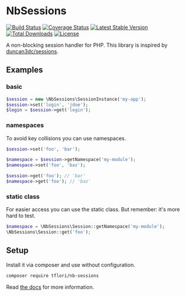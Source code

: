 # NbSessions

[![Build Status](https://travis-ci.org/tflori/nb-sessions.svg?branch=master)](https://travis-ci.org/tflori/nb-sessions)
[![Coverage Status](https://coveralls.io/repos/github/tflori/nb-sessions/badge.svg)](https://coveralls.io/github/tflori/nb-sessions)
[![Latest Stable Version](https://poser.pugx.org/tflori/nb-sessions/v/stable.svg)](https://packagist.org/packages/tflori/nb-sessions) 
[![Total Downloads](https://poser.pugx.org/tflori/nb-sessions/downloads.svg)](https://packagist.org/packages/tflori/nb-sessions) 
[![License](https://poser.pugx.org/tflori/nb-sessions/license.svg)](https://packagist.org/packages/tflori/nb-sessions)

A non-blocking session handler for PHP. This library is inspired by 
[duncan3dc/sessions](https://github.com/duncan3dc/sessions).

## Examples

### basic

```php
$session = new \NbSessions\SessionInstance('my-app');
$session->set('login', 'jdoe');
$login = $session->get('login');
```

### namespaces

To avoid key collisions you can use namespaces.

```php
$session->set('foo', 'bar');

$namespace = $session->getNamespace('my-module');
$namespace->set('foo', 'baz');

$session->get('foo'); // 'bar'
$namespace->get('foo'); // 'baz'
```

### static class

For easier access you can use the static class. But remember: it's more hard to test.

```php
$namespace = \NbSessions\Session::getNamespace('my-module');
\NbSessions\Session::get('foo');
```

## Setup

Install it via composer and use without configuration.

```bash
composer require tflori/nb-sessions
```

Read [the docs](https://tflori.github.io/nb-sessions) for more information.
